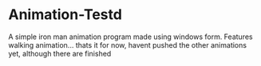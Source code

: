 # Animation-Testd
A simple iron man animation program made using windows form. Features walking animation... thats it for now, havent pushed the other animations yet, although there are finished
